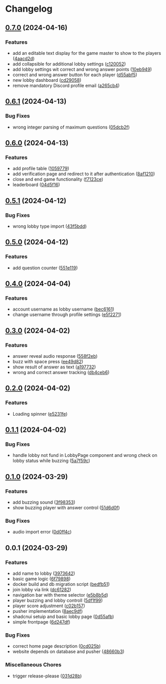 # Changelog

## [0.7.0](https://github.com/TK221/quizit/compare/v0.6.1...v0.7.0) (2024-04-16)


### Features

* add an editable text display for the game master to show to the players ([4aacd2d](https://github.com/TK221/quizit/commit/4aacd2d4c5892686f2ecc94be00b6214decd5ee2))
* add collapsible for additional lobby settings ([c120052](https://github.com/TK221/quizit/commit/c120052d8699b20666f22ed855192c5b08dc7688))
* add lobby settings wit correct and wrong answer points ([10eb949](https://github.com/TK221/quizit/commit/10eb949f9d13c9e96d9abf187bc89101e611bfa3))
* correct and wrong answer button for each player ([d55abf5](https://github.com/TK221/quizit/commit/d55abf56dc3af1ac9c2ec7eef48de986ee728a32))
* new lobby dashboard ([cd29058](https://github.com/TK221/quizit/commit/cd29058637dbea58063fdb5d62f0b6e69f724d5e))
* remove mandatory Discord profile email ([a265cb4](https://github.com/TK221/quizit/commit/a265cb4ee68585b029c7195b2b89d55ebd3998d3))

## [0.6.1](https://github.com/TK221/quizit/compare/v0.6.0...v0.6.1) (2024-04-13)


### Bug Fixes

* wrong integer parsing of maximum questions ([05dcb2f](https://github.com/TK221/quizit/commit/05dcb2fedf01112fb96f74ee34018d55870760bc))

## [0.6.0](https://github.com/TK221/quizit/compare/v0.5.1...v0.6.0) (2024-04-13)


### Features

* add profile table ([1059779](https://github.com/TK221/quizit/commit/10597794cba763af99cb83088b8edf00f9ecb222))
* add verification page and redirect to it after authentication ([8af1210](https://github.com/TK221/quizit/commit/8af12105633e08dd8bb576dc04c8e583b0d01921))
* close and end game functionality ([f7123ce](https://github.com/TK221/quizit/commit/f7123ce6c297dd56fb2a72bc3ed0e4ebb35875be))
* leaderboard ([04d5f16](https://github.com/TK221/quizit/commit/04d5f1631f62331307f24e733b25c0e13a665b99))

## [0.5.1](https://github.com/TK221/quizit/compare/v0.5.0...v0.5.1) (2024-04-12)


### Bug Fixes

* wrong lobby type import ([43f5bdd](https://github.com/TK221/quizit/commit/43f5bdd626e0a40d5fa288df4b06acb9eed50166))

## [0.5.0](https://github.com/TK221/quizit/compare/v0.4.0...v0.5.0) (2024-04-12)


### Features

* add question counter ([551e119](https://github.com/TK221/quizit/commit/551e119dc3256ee427a7dbd40e62ae18e2790f58))

## [0.4.0](https://github.com/TK221/quizit/compare/v0.3.0...v0.4.0) (2024-04-04)


### Features

* account username as lobby username ([bec6161](https://github.com/TK221/quizit/commit/bec6161d01f66eba4b9607956ff59cccfc39c115))
* change username through profile settings ([e5f2271](https://github.com/TK221/quizit/commit/e5f22719ae04a8d08f26e16664cfb7aa7d365a19))

## [0.3.0](https://github.com/TK221/quizit/compare/v0.2.0...v0.3.0) (2024-04-02)


### Features

* answer reveal audio response ([558f2eb](https://github.com/TK221/quizit/commit/558f2eb7822080439fa4ca75415f84c87c4ac76e))
* buzz with space press ([ee49d82](https://github.com/TK221/quizit/commit/ee49d82b54dc1a7199ae2bac3f8e282589ae1aff))
* show result of answer as text ([a197732](https://github.com/TK221/quizit/commit/a197732db09009481dd629c30500fd8572dd8995))
* wrong and correct answer tracking ([db4ceb6](https://github.com/TK221/quizit/commit/db4ceb6513b77e91060542f0577c50a3a455a94a))

## [0.2.0](https://github.com/TK221/quizit/compare/v0.1.1...v0.2.0) (2024-04-02)


### Features

* Loading spinner ([e5231fe](https://github.com/TK221/quizit/commit/e5231fe8335d836f693d1298bc9fbabce0c2177f))

## [0.1.1](https://github.com/TK221/quizit/compare/v0.1.0...v0.1.1) (2024-04-02)


### Bug Fixes

* handle lobby not fund in LobbyPage component and wrong check on lobby status while buzzing ([5a7f59c](https://github.com/TK221/quizit/commit/5a7f59c210c152d54750eaa3a548829774a99060))

## [0.1.0](https://github.com/TK221/quizit/compare/v0.0.1...v0.1.0) (2024-03-29)


### Features

* add buzzing sound ([3f98353](https://github.com/TK221/quizit/commit/3f98353965e9cb8a4c26e619f7e3ee0694009184))
* show buzzing player with answer control ([51d6d0f](https://github.com/TK221/quizit/commit/51d6d0fa3fe744aef90e2e313c97912394419183))


### Bug Fixes

* audio import error ([0d0ff4c](https://github.com/TK221/quizit/commit/0d0ff4c9dae5449c1847cedbe12c5957dae9057d))

## 0.0.1 (2024-03-29)


### Features

* add name to lobby ([3973642](https://github.com/TK221/quizit/commit/3973642cfbdc97b8e2a4aa58dc4b18043f2a3428))
* basic game logic ([6f79898](https://github.com/TK221/quizit/commit/6f79898b4f234e70b48c3dc0319a23e9e04b545c))
* docker build and db migration script ([bedfb51](https://github.com/TK221/quizit/commit/bedfb51973995bf2dbeba201540d18fdc9e1bd17))
* join lobby via link ([dc61282](https://github.com/TK221/quizit/commit/dc612824e41e929d4c03ad0a3af996f1f213790a))
* navigation bar with theme selector ([e5b8b5d](https://github.com/TK221/quizit/commit/e5b8b5dcbc1ea23179074c282eb2f1793fc2c3f3))
* player buzzing and lobby controll ([5df1f99](https://github.com/TK221/quizit/commit/5df1f99479ec93d6841aa9ed75981b1b48ed9ffa))
* player score adjustment ([c02b157](https://github.com/TK221/quizit/commit/c02b157018bc76da7d0da591c093c0b307151713))
* pusher implementation ([8aec9df](https://github.com/TK221/quizit/commit/8aec9dfb67491ce9b00a4ad756a6c23a4431f3e5))
* shadcnui setuip and basic lobby page ([0d55afb](https://github.com/TK221/quizit/commit/0d55afba78e6aa3059a53554f1525cc491b543ff))
* simple frontpage ([6d247df](https://github.com/TK221/quizit/commit/6d247df6c320ab62915858fc2f70760d1edc056c))


### Bug Fixes

* correct home page description ([0cd025b](https://github.com/TK221/quizit/commit/0cd025bf1a5773e431c37565cc9c4052c8167c3d))
* website depends on database and pusher ([48660b3](https://github.com/TK221/quizit/commit/48660b36bc37639dc91af81944dbc482e34ab394))


### Miscellaneous Chores

* trigger release-please ([031d28b](https://github.com/TK221/quizit/commit/031d28bf5f02ed5a4e6fe45e6ee9550ab85808d2))
